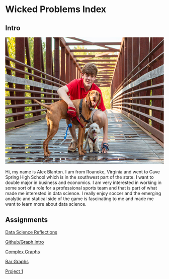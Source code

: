 # Wicked Problems Index

## Intro

<img src="IMG_3312.JPG" width="590" height="400" />

Hi, my name is Alex Blanton. I am from Roanoke, Virginia and went to Cave Spring High School which is in the southwest part of the state. I want to double major in business and economics. I am very interested in working in some sort of a role for a professional sports team and that is part of what made me interested in data science. I really enjoy soccer and the emerging analytic and statical side of the game is fascinating to me and made me want to learn more about data science. 

## Assignments

[Data Science Reflections](DSR.md)

[Github/Graph Intro](Practice1.md)

[Complex Graphs](Practice2.md)

[Bar Graphs](Practice3.md)

[Project 1](Teaching.md)
